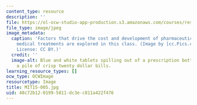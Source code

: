 ```yaml
---
content_type: resource
description: ''
file: https://ol-ocw-studio-app-production.s3.amazonaws.com/courses/res-15-005-healthcare-finance-spring-2019/48c72b1201995811dc3ec811a422f476_MIT15-005.jpg
file_type: image/jpeg
image_metadata:
  caption: 'Factors that drive the cost and development of pharmaceutical drugs and
    medical treatments are explored in this class. (Image by [cc.Pics.com](http://www.ccpixs.com/).
    License: CC BY.)'
  credit: ''
  image-alt: Blue and white tablets spilling out of a prescription bottle on top of
    a pile of crisp twenty dollar bills.
learning_resource_types: []
ocw_type: OCWImage
resourcetype: Image
title: MIT15-005.jpg
uid: 48c72b12-0199-5811-dc3e-c811a422f476
---
```

